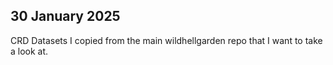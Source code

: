 ## 30 January 2025
CRD
Datasets I copied from the main wildhellgarden repo that I want to take a look at. 